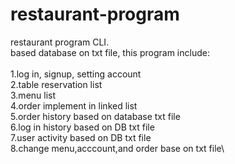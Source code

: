 # restaurant-program
restaurant program CLI.\
based database on txt file, this program include:\
\
1.log in, signup, setting account\
2.table reservation list\
3.menu list\
4.order implement in linked list\
5.order history based on database txt file\
6.log in history based on DB txt file\
7.user activity based on DB txt file\
8.change menu,acccount,and order base on txt file\
